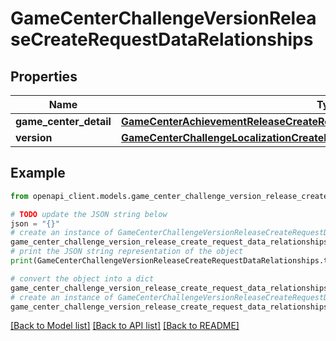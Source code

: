# GameCenterChallengeVersionReleaseCreateRequestDataRelationships


## Properties

Name | Type | Description | Notes
------------ | ------------- | ------------- | -------------
**game_center_detail** | [**GameCenterAchievementReleaseCreateRequestDataRelationshipsGameCenterDetail**](GameCenterAchievementReleaseCreateRequestDataRelationshipsGameCenterDetail.md) |  | 
**version** | [**GameCenterChallengeLocalizationCreateRequestDataRelationshipsVersion**](GameCenterChallengeLocalizationCreateRequestDataRelationshipsVersion.md) |  | 

## Example

```python
from openapi_client.models.game_center_challenge_version_release_create_request_data_relationships import GameCenterChallengeVersionReleaseCreateRequestDataRelationships

# TODO update the JSON string below
json = "{}"
# create an instance of GameCenterChallengeVersionReleaseCreateRequestDataRelationships from a JSON string
game_center_challenge_version_release_create_request_data_relationships_instance = GameCenterChallengeVersionReleaseCreateRequestDataRelationships.from_json(json)
# print the JSON string representation of the object
print(GameCenterChallengeVersionReleaseCreateRequestDataRelationships.to_json())

# convert the object into a dict
game_center_challenge_version_release_create_request_data_relationships_dict = game_center_challenge_version_release_create_request_data_relationships_instance.to_dict()
# create an instance of GameCenterChallengeVersionReleaseCreateRequestDataRelationships from a dict
game_center_challenge_version_release_create_request_data_relationships_from_dict = GameCenterChallengeVersionReleaseCreateRequestDataRelationships.from_dict(game_center_challenge_version_release_create_request_data_relationships_dict)
```
[[Back to Model list]](../README.md#documentation-for-models) [[Back to API list]](../README.md#documentation-for-api-endpoints) [[Back to README]](../README.md)


